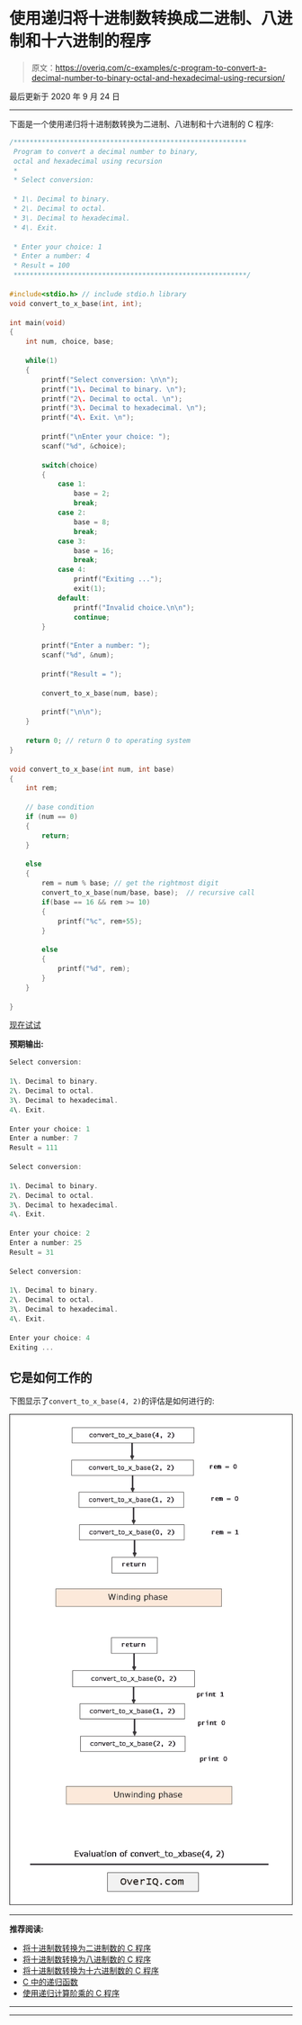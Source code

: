 # 使用递归将十进制数转换成二进制、八进制和十六进制的程序

> 原文：<https://overiq.com/c-examples/c-program-to-convert-a-decimal-number-to-binary-octal-and-hexadecimal-using-recursion/>

最后更新于 2020 年 9 月 24 日

* * *

下面是一个使用递归将十进制数转换为二进制、八进制和十六进制的 C 程序:

```c
/**********************************************************
 Program to convert a decimal number to binary, 
 octal and hexadecimal using recursion 
 * 
 * Select conversion: 

 * 1\. Decimal to binary. 
 * 2\. Decimal to octal. 
 * 3\. Decimal to hexadecimal. 
 * 4\. Exit. 

 * Enter your choice: 1
 * Enter a number: 4
 * Result = 100
 **********************************************************/

#include<stdio.h> // include stdio.h library
void convert_to_x_base(int, int);

int main(void)
{
    int num, choice, base;

    while(1)
    {
        printf("Select conversion: \n\n");
        printf("1\. Decimal to binary. \n");
        printf("2\. Decimal to octal. \n");
        printf("3\. Decimal to hexadecimal. \n");              
        printf("4\. Exit. \n");

        printf("\nEnter your choice: ");
        scanf("%d", &choice);

        switch(choice)
        {
            case 1:
                base = 2;
                break;
            case 2:
                base = 8;
                break;              
            case 3:
                base = 16;
                break;
            case 4:
                printf("Exiting ...");
                exit(1);
            default:
                printf("Invalid choice.\n\n");
                continue;
        }

        printf("Enter a number: ");
        scanf("%d", &num);

        printf("Result = ");

        convert_to_x_base(num, base);

        printf("\n\n");
    }        

    return 0; // return 0 to operating system
}

void convert_to_x_base(int num, int base)
{    
    int rem;

    // base condition
    if (num == 0)
    {
        return;
    }

    else
    {
        rem = num % base; // get the rightmost digit        
        convert_to_x_base(num/base, base);  // recursive call        
        if(base == 16 && rem >= 10)
        {
            printf("%c", rem+55);
        }

        else
        {
            printf("%d", rem);
        }
    }

}

```

[现在试试](https://overiq.com/c-online-compiler/5LZ/)

**预期输出:**

```c
Select conversion:

1\. Decimal to binary. 
2\. Decimal to octal. 
3\. Decimal to hexadecimal. 
4\. Exit.

Enter your choice: 1
Enter a number: 7
Result = 111

Select conversion:

1\. Decimal to binary. 
2\. Decimal to octal. 
3\. Decimal to hexadecimal. 
4\. Exit.

Enter your choice: 2
Enter a number: 25
Result = 31

Select conversion:

1\. Decimal to binary. 
2\. Decimal to octal. 
3\. Decimal to hexadecimal. 
4\. Exit.

Enter your choice: 4
Exiting ...

```

## 它是如何工作的

下图显示了`convert_to_x_base(4, 2)`的评估是如何进行的:

![Evaluation of convert_to_xbase(4, 2)](img/a8f133f7a1b9c9983aa747c5ca189023.png "Recursion evaluation")

* * *

**推荐阅读:**

*   [将十进制数转换为二进制数的 C 程序](/c-examples/c-program-to-convert-a-decimal-number-to-a-binary-number/)
*   [将十进制数转换为八进制数的 C 程序](/c-examples/c-program-to-convert-a-decimal-number-to-an-octal-number/)
*   [将十进制数转换为十六进制数的 C 程序](/c-examples/c-program-to-convert-a-decimal-number-to-a-hexadecimal-number/)
*   [C 中的递归函数](/c-programming-101/recursive-function-in-c/)
*   [使用递归计算阶乘的 C 程序](/c-examples/c-program-to-calculate-factorial-using-recursion/)

* * *

* * *